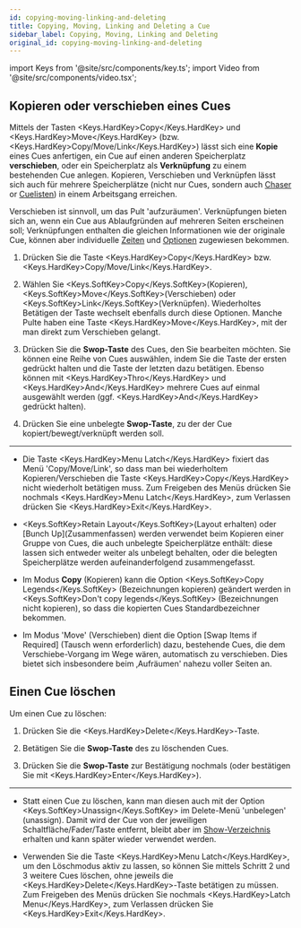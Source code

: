 ```yaml
---
id: copying-moving-linking-and-deleting
title: Copying, Moving, Linking and Deleting a Cue
sidebar_label: Copying, Moving, Linking and Deleting
original_id: copying-moving-linking-and-deleting
---
```


import Keys from '@site/src/components/key.ts';
import Video from '@site/src/components/video.tsx';

Kopieren oder verschieben eines Cues
------------------------------------

Mittels der Tasten <Keys.HardKey>Copy</Keys.HardKey> und <Keys.HardKey>Move</Keys.HardKey> (bzw. <Keys.HardKey>Copy/Move/Link</Keys.HardKey>) lässt
sich eine <strong>Kopie</strong> eines Cues anfertigen, ein Cue auf einen anderen
Speicherplatz <strong>verschieben</strong>, oder ein Speicherplatz als <strong>Verknüpfung</strong> zu
einem bestehenden Cue anlegen. Kopieren, Verschieben und Verknüpfen
lässt sich auch für mehrere Speicherplätze (nicht nur Cues, sondern auch
[Chaser](../chases.md) or [Cuelisten](../cue-lists.md)) in einem Arbeitsgang
erreichen.

Verschieben ist sinnvoll, um das Pult 'aufzuräumen'. Verknüpfungen
bieten sich an, wenn ein Cue aus Ablaufgründen auf mehreren Seiten
erscheinen soll; Verknüpfungen enthalten die gleichen Informationen wie
der originale Cue, können aber individuelle [Zeiten](cue-timing.md) und [Optionen](playback-options.md) zugewiesen bekommen.

1. Drücken Sie die Taste <Keys.HardKey>Copy</Keys.HardKey> bzw. <Keys.HardKey>Copy/Move/Link</Keys.HardKey>.

2. Wählen Sie <Keys.SoftKey>Copy</Keys.SoftKey>(Kopieren), <Keys.SoftKey>Move</Keys.SoftKey>(Verschieben) oder
<Keys.SoftKey>Link</Keys.SoftKey>(Verknüpfen). Wiederholtes Betätigen der Taste wechselt ebenfalls 
durch diese Optionen. Manche Pulte haben eine Taste <Keys.HardKey>Move</Keys.HardKey>, mit der man 
direkt zum Verschieben gelangt.

3. Drücken Sie die <strong>Swop-Taste</strong> des Cues, den Sie bearbeiten möchten.
Sie können eine Reihe von Cues auswählen, indem Sie die Taste der ersten
gedrückt halten und die Taste der letzten dazu betätigen. Ebenso können
mit <Keys.HardKey>Thro</Keys.HardKey> und <Keys.HardKey>And</Keys.HardKey> mehrere Cues auf einmal ausgewählt werden (ggf.
<Keys.HardKey>And</Keys.HardKey> gedrückt halten).

4. Drücken Sie eine unbelegte <strong>Swop-Taste</strong>, zu der der Cue
kopiert/bewegt/verknüpft werden soll.

---

-   Die Taste <Keys.HardKey>Menu Latch</Keys.HardKey> fixiert das Menü 'Copy/Move/Link', so dass
    man bei wiederholtem Kopieren/Verschieben die Taste <Keys.HardKey>Copy</Keys.HardKey> nicht
    wiederholt betätigen muss. Zum Freigeben des Menüs drücken Sie
    nochmals <Keys.HardKey>Menu Latch</Keys.HardKey>, zum Verlassen drücken Sie <Keys.HardKey>Exit</Keys.HardKey>.

-   <Keys.SoftKey>Retain Layout</Keys.SoftKey>(Layout erhalten) oder \[Bunch
    Up\](Zusammen­fassen) werden verwendet beim Kopieren einer Gruppe
    von Cues, die auch unbelegte Speicherplätze enthält: diese lassen
    sich entweder weiter als unbelegt behalten, oder die belegten
    Speicherplätze werden aufeinanderfolgend zusammengefasst.

-   Im Modus <strong>Copy</strong> (Kopieren) kann die Option <Keys.SoftKey>Copy Legends</Keys.SoftKey>
    (Bezeichnungen kopieren) geändert werden in <Keys.SoftKey>Don't copy legends</Keys.SoftKey>
    (Bezeichnungen nicht kopieren), so dass die kopierten Cues
    Standardbezeichner bekommen.

-   Im Modus 'Move' (Verschieben) dient die Option \[Swap Items if
    Required\] (Tausch wenn erforderlich) dazu, bestehende Cues, die dem
    Verschiebe-Vorgang im Wege wären, automatisch zu verschieben. Dies
    bietet sich insbesondere beim ‚Aufräumen' nahezu voller Seiten an.

Einen Cue löschen
-----------------

Um einen Cue zu löschen:

1. Drücken Sie die <Keys.HardKey>Delete</Keys.HardKey>-Taste.

2. Betätigen Sie die <strong>Swop-Taste</strong> des zu löschenden Cues.

3. Drücken Sie die <strong>Swop-Taste</strong> zur Bestätigung nochmals (oder
bestätigen Sie mit <Keys.HardKey>Enter</Keys.HardKey>).

---

-   Statt einen Cue zu löschen, kann man diesen auch mit der Option
    <Keys.SoftKey>Unassign</Keys.SoftKey> im Delete-Menü 'unbelegen' (unassign). Damit wird der
    Cue von der jeweiligen Schaltfläche/Fader/Taste entfernt, bleibt
    aber im [Show-Verzeichnis](../titan-basics/show-library.md) erhalten und kann später wieder verwendet werden.

-   Verwenden Sie die Taste <Keys.HardKey>Menu Latch</Keys.HardKey>, um den Löschmodus aktiv zu
    lassen, so können Sie mittels Schritt 2 und 3 weitere Cues löschen,
    ohne jeweils die <Keys.HardKey>Delete</Keys.HardKey>-Taste betätigen zu müssen. Zum Freigeben
    des Menüs drücken Sie nochmals <Keys.HardKey>Latch Menu</Keys.HardKey>, zum Verlassen drücken
    Sie <Keys.HardKey>Exit</Keys.HardKey>.
